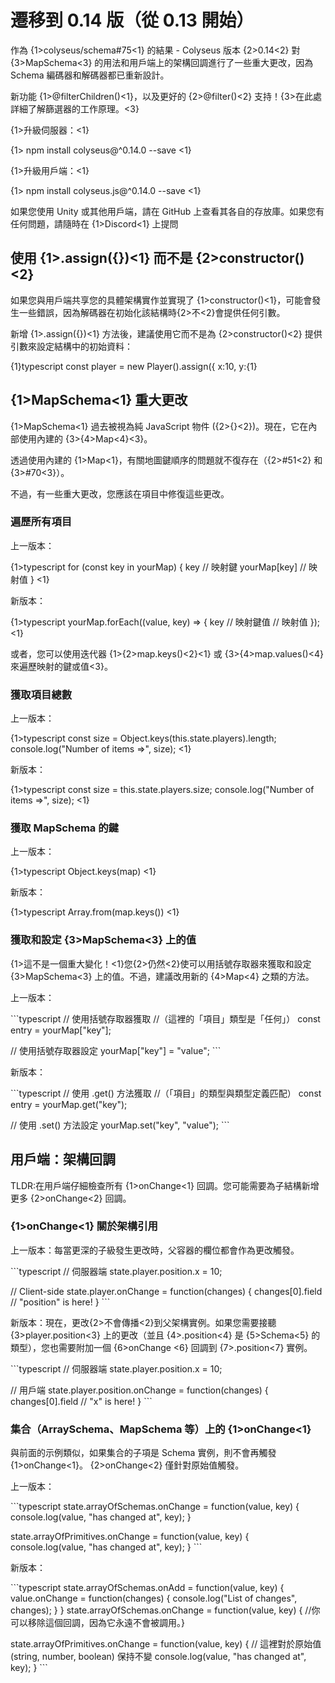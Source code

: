 # 遷移到 0.14 版（從 0.13 開始）

作為 {1>colyseus/schema#75<1} 的結果 - Colyseus 版本 {2>0.14<2} 對 {3>MapSchema<3} 的用法和用戶端上的架構回調進行了一些重大更改，因為 Schema 編碼器和解碼器都已重新設計。

新功能 {1>@filterChildren()<1}，以及更好的 {2>@filter()<2} 支持！{3>在此處詳細了解篩選器的工作原理。<3}

{1>升級伺服器：<1}

{1> npm install colyseus@^0.14.0 --save <1}

{1>升級用戶端：<1}

{1> npm install colyseus.js@^0.14.0 --save <1}

如果您使用 Unity 或其他用戶端，請在 GitHub 上查看其各自的存放庫。如果您有任何問題，請隨時在 {1>Discord<1} 上提問

## 使用 {1>.assign({})<1} 而不是 {2>constructor()<2}

如果您與用戶端共享您的具體架構實作並實現了 {1>constructor()<1}，可能會發生一些錯誤，因為解碼器在初始化該結構時{2>不<2}會提供任何引數。

新增 {1>.assign({})<1} 方法後，建議使用它而不是為 {2>constructor()<2} 提供引數來設定結構中的初始資料：

{1}typescript const player = new Player().assign({ x:10, y:{1}

## {1>MapSchema<1} 重大更改

{1>MapSchema<1} 過去被視為純 JavaScript 物件 ({2>{}<2})。現在，它在內部使用內建的 {3>{4>Map<4}<3}。

透過使用內建的 {1>Map<1}，有關地圖鍵順序的問題就不復存在（{2>#51<2} 和 {3>#70<3}）。

不過，有一些重大更改，您應該在項目中修復這些更改。

### 遍歷所有項目

上一版本：

{1>typescript for (const key in yourMap) { key // 映射鍵 yourMap\[key] // 映射值 } <1}

新版本：

{1>typescript yourMap.forEach((value, key) => { key // 映射鍵值 // 映射值 }); <1}

或者，您可以使用迭代器 {1>{2>map.keys()<2}<1} 或 {3>{4>map.values()<4} 來遍歷映射的鍵或值<3}。

### 獲取項目總數

上一版本：

{1>typescript const size = Object.keys(this.state.players).length; console.log("Number of items =>", size); <1}

新版本：

{1>typescript const size = this.state.players.size; console.log("Number of items =>", size); <1}

### 獲取 MapSchema 的鍵

上一版本：

{1>typescript Object.keys(map) <1}

新版本：

{1>typescript Array.from(map.keys()) <1}

### 獲取和設定 {3>MapSchema<3} 上的值

{1>這不是一個重大變化！<1}您{2>仍然<2}使可以用括號存取器來獲取和設定 {3>MapSchema<3} 上的值。不過，建議改用新的 {4>Map<4} 之類的方法。

上一版本：

\`\`\`typescript // 使用括號存取器獲取 //（這裡的「項目」類型是「任何」） const entry = yourMap\["key"];

// 使用括號存取器設定 yourMap\["key"] = "value"; \`\`\`

新版本：

\`\`\`typescript // 使用 .get() 方法獲取 //（「項目」的類型與類型定義匹配） const entry = yourMap.get("key");

// 使用 .set() 方法設定 yourMap.set("key", "value"); \`\`\`


## 用戶端：架構回調

TLDR:在用戶端仔細檢查所有 {1>onChange<1} 回調。您可能需要為子結構新增更多 {2>onChange<2} 回調。

### {1>onChange<1} 關於架構引用

上一版本：每當更深的子級發生更改時，父容器的欄位都會作為更改觸發。

\`\`\`typescript // 伺服器端 state.player.position.x = 10;

// Client-side state.player.onChange = function(changes) { changes\[0].field // "position" is here! } \`\`\`

新版本：現在，更改{2>不會傳播<2}到父架構實例。如果您需要接聽 {3>player.position<3} 上的更改（並且 {4>.position<4} 是 {5>Schema<5} 的類型），您也需要附加一個 {6>onChange <6} 回調到 {7>.position<7} 實例。

\`\`\`typescript // 伺服器端 state.player.position.x = 10;

// 用戶端 state.player.position.onChange = function(changes) { changes\[0].field // "x" is here! } \`\`\`

### 集合（ArraySchema、MapSchema 等）上的 {1>onChange<1}

與前面的示例類似，如果集合的子項是 Schema 實例，則不會再觸發 {1>onChange<1}。 {2>onChange<2} 僅針對原始值觸發。

上一版本：

\`\`\`typescript state.arrayOfSchemas.onChange = function(value, key) { console.log(value, "has changed at", key); }

state.arrayOfPrimitives.onChange = function(value, key) { console.log(value, "has changed at", key); } \`\`\`

新版本：

\`\`\`typescript state.arrayOfSchemas.onAdd = function(value, key) { value.onChange = function(changes) { console.log("List of changes", changes); } } state.arrayOfSchemas.onChange = function(value, key) { //你可以移除這個回調，因為它永遠不會被調用。}

state.arrayOfPrimitives.onChange = function(value, key) { // 這裡對於原始值 (string, number, boolean) 保持不變 console.log(value, "has changed at", key); } \`\`\`

